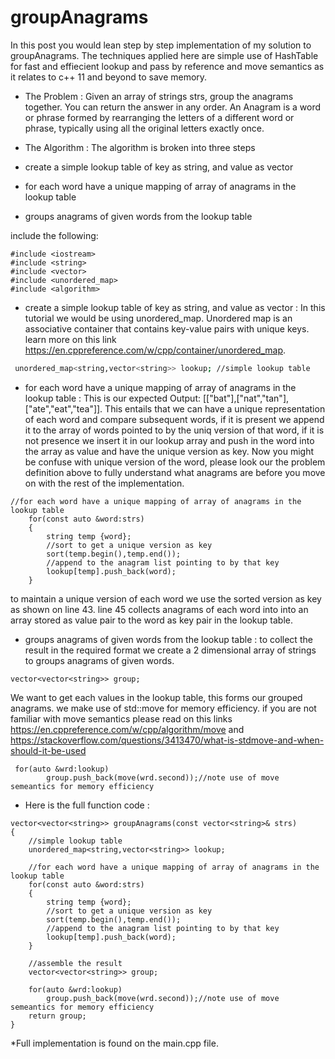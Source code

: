 # groupAnagrams
In this post you would lean step by step implementation of my solution to groupAnagrams.
The techniques applied here are simple use of HashTable for fast and effiecient lookup and pass by reference and move semantics as it relates to c++ 11 and beyond to save memory.

* The Problem :
Given an array of strings strs, group the anagrams together. You can return the answer in any order.
An Anagram is a word or phrase formed by rearranging the letters of a different word or phrase, typically using all the original letters exactly once.

* The Algorithm :
The algorithm is broken into three steps
* create a simple lookup table of key as string, and value as vector<string>
* for each word have a unique mapping of array of anagrams in the lookup table 
* groups anagrams of given words from the lookup table  

include the following:

```
#include <iostream>
#include <string>
#include <vector>
#include <unordered_map>
#include <algorithm>
```

* create a simple lookup table of key as string, and value as vector<string> :
  In this tutorial we would be using unordered_map. Unordered map is an associative container that contains key-value pairs with unique keys. learn more on this link https://en.cppreference.com/w/cpp/container/unordered_map.
```bash
 unordered_map<string,vector<string>> lookup; //simple lookup table
```

* for each word have a unique mapping of array of anagrams in the lookup table : 
This is our expected Output: [["bat"],["nat","tan"],["ate","eat","tea"]].
This entails that we can have a unique representation of each word and compare subsequent words, if it is present we append it to the array of words pointed to by the uniq version of that word, if it is not presence we insert it in our lookup array and push in the word into the array as value and have the unique version as key.
Now you might be confuse with unique version of the word, please look our the problem definition above to fully understand what anagrams are before you move on with the rest of the implementation.


```
//for each word have a unique mapping of array of anagrams in the lookup table
    for(const auto &word:strs)
    {
        string temp {word};
        //sort to get a unique version as key
        sort(temp.begin(),temp.end());
        //append to the anagram list pointing to by that key
        lookup[temp].push_back(word);
    }
```
to maintain a unique version of each word we use the sorted version as key as shown on line 43. line 45 collects anagrams of each word into into an array stored as value pair to the word as key pair in the lookup table.


* groups anagrams of given words from the lookup table :
  to collect the result in the required format we create a 2 dimensional array of strings to groups anagrams of given words.
```
vector<vector<string>> group;
```
We want to get each values in the lookup table, this forms our grouped anagrams. we make use of std::move for memory efficiency.
if you are not familiar with move semantics please read on this links https://en.cppreference.com/w/cpp/algorithm/move and https://stackoverflow.com/questions/3413470/what-is-stdmove-and-when-should-it-be-used
```
 for(auto &wrd:lookup) 
    	group.push_back(move(wrd.second));//note use of move semeantics for memory efficiency
```

* Here is the full function code :
```
vector<vector<string>> groupAnagrams(const vector<string>& strs)
{
	//simple lookup table
    unordered_map<string,vector<string>> lookup;

    //for each word have a unique mapping of array of anagrams in the lookup table
    for(const auto &word:strs)
    {
        string temp {word};
        //sort to get a unique version as key
        sort(temp.begin(),temp.end());
        //append to the anagram list pointing to by that key
        lookup[temp].push_back(word);
    }

    //assemble the result
    vector<vector<string>> group;

    for(auto &wrd:lookup) 
    	group.push_back(move(wrd.second));//note use of move semeantics for memory efficiency
    return group;
}
```

*Full implementation is found on the main.cpp file.

